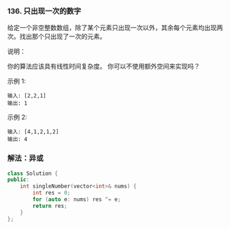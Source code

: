 ### 136. 只出现一次的数字


给定一个非空整数数组，除了某个元素只出现一次以外，其余每个元素均出现两次。找出那个只出现了一次的元素。

说明：

你的算法应该具有线性时间复杂度。 你可以不使用额外空间来实现吗？

示例 1:
```
输入: [2,2,1]
输出: 1
```
示例 2:
```
输入: [4,1,2,1,2]
输出: 4
```

### 解法：异或

```cpp
class Solution {
public:
    int singleNumber(vector<int>& nums) {
        int res = 0;
        for (auto e: nums) res ^= e;
        return res;
    }
};
```
